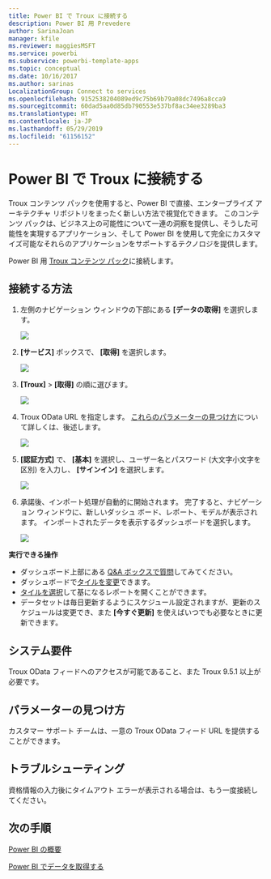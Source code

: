 ```yaml
---
title: Power BI で Troux に接続する
description: Power BI 用 Prevedere
author: SarinaJoan
manager: kfile
ms.reviewer: maggiesMSFT
ms.service: powerbi
ms.subservice: powerbi-template-apps
ms.topic: conceptual
ms.date: 10/16/2017
ms.author: sarinas
LocalizationGroup: Connect to services
ms.openlocfilehash: 9152538204089ed9c75b69b79a08dc7496a8cca9
ms.sourcegitcommit: 60dad5aa0d85db790553e537bf8ac34ee3289ba3
ms.translationtype: HT
ms.contentlocale: ja-JP
ms.lasthandoff: 05/29/2019
ms.locfileid: "61156152"
---
```

# <a name="connect-to-troux-for-power-bi"></a>Power BI で Troux に接続する
Troux コンテンツ パックを使用すると、Power BI で直接、エンタープライズ アーキテクチャ リポジトリをまったく新しい方法で視覚化できます。 このコンテンツ パックは、ビジネス上の可能性について一連の洞察を提供し、そうした可能性を実現するアプリケーション、そして Power BI を使用して完全にカスタマイズ可能なそれらのアプリケーションをサポートするテクノロジを提供します。

Power BI 用 [Troux コンテンツ パック](https://app.powerbi.com/getdata/services/troux)に接続します。

## <a name="how-to-connect"></a>接続する方法
1. 左側のナビゲーション ウィンドウの下部にある **[データの取得]** を選択します。
   
   ![](media/service-connect-to-troux/getdata.png)
2. **[サービス]** ボックスで、 **[取得]** を選択します。
   
   ![](media/service-connect-to-troux/services.png)
3. **[Troux]** \> **[取得]** の順に選びます。
   
   ![](media/service-connect-to-troux/troux.png)
4. Troux OData URL を指定します。 [これらのパラメーターの見つけ方](#FindingParams)について詳しくは、後述します。
   
   ![](media/service-connect-to-troux/params.png)
5. **[認証方式]** で、 **[基本]** を選択し、ユーザー名とパスワード (大文字小文字を区別) を入力し、 **[サインイン]** を選択します。
   
    ![](media/service-connect-to-troux/creds.png)
6. 承諾後、インポート処理が自動的に開始されます。 完了すると、ナビゲーション ウィンドウに、新しいダッシュ ボード、レポート、モデルが表示されます。 インポートされたデータを表示するダッシュボードを選択します。
   
     ![](media/service-connect-to-troux/dashboard.png)

**実行できる操作**

* ダッシュボード上部にある [Q&A ボックスで質問](consumer/end-user-q-and-a.md)してみてください。
* ダッシュボードで[タイルを変更](service-dashboard-edit-tile.md)できます。
* [タイルを選択](consumer/end-user-tiles.md)して基になるレポートを開くことができます。
* データセットは毎日更新するようにスケジュール設定されますが、更新のスケジュールは変更でき、また **[今すぐ更新]** を使えばいつでも必要なときに更新できます。

## <a name="system-requirements"></a>システム要件
Troux OData フィードへのアクセスが可能であること、また Troux 9.5.1 以上が必要です。

<a name="FindingParams"></a>

## <a name="finding-parameters"></a>パラメーターの見つけ方
カスタマー サポート チームは、一意の Troux OData フィード URL を提供することができます。

## <a name="troubleshooting"></a>トラブルシューティング
資格情報の入力後にタイムアウト エラーが表示される場合は、もう一度接続してください。

## <a name="next-steps"></a>次の手順
[Power BI の概要](service-get-started.md)

[Power BI でデータを取得する](service-get-data.md)

